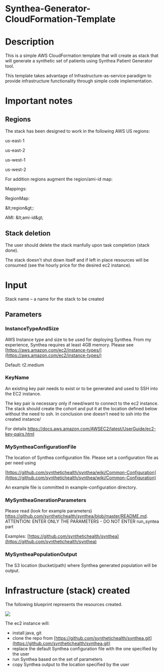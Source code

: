# Synthea-Generator-CloudFormation-Template

# Description

This is a simple AWS CloudFormation template that will create as stack that will generate a synthetic set of patients using Synthea Patient Generator tool.

This template takes advantage of Infrastructure-as-service paradigm to provide infrastructure functionality through simple code implementation.

# Important notes

## Regions

The stack has been designed to work in the following AWS US regions:

us-east-1

us-east-2

us-west-1

us-west-2

For addition regions augment the region/ami-id map:

Mappings:

RegionMap:

\&lt;region\&gt;:

AMI: \&lt;ami-id\&gt;

## Stack deletion

The user should delete the stack manfully upon task completion (stack done).

The stack doesn&#39;t shut down itself and if left in place resources will be consumed (see the hourly price for the desired ec2 instance).

# Input

Stack name – a name for the stack to be created

## Parameters

### InstanceTypeAndSize

AWS Instance type and size to be used for deploying Synthea. From my experience, Synthea requires at least 4GB memory. Please see [https://aws.amazon.com/ec2/instance-types/](https://aws.amazon.com/ec2/instance-types/)

Default: t2.medium

### KeyName

An existing key pair needs to exist or to be generated and used to SSH into the EC2 instance.

The key pair is necessary only if need/want to connect to the ec2 instance. The stack should create the cohort and put it at the location defined below without the need to ssh. In conclusion one doesn&#39;t need to ssh into the created instance/

For details https://docs.aws.amazon.com/AWSEC2/latest/UserGuide/ec2-key-pairs.html

### MySyntheaConfigurationFile

The location of Synthea configuration file. Please set a configuration file as per need using

[https://github.com/synthetichealth/synthea/wiki/Common-Configuration](https://github.com/synthetichealth/synthea/wiki/Common-Configuration)

An example file is committed in example-configuration directory.

### MySyntheaGnerationParameters

Please read (look for example parameters) https://github.com/synthetichealth/synthea/blob/master/README.md. ATTENTION: ENTER ONLY THE PARAMETERS - DO NOT ENTER run\_syntea part

Examples: [https://github.com/synthetichealth/synthea](https://github.com/synthetichealth/synthea)

### MySyntheaPopulationOutput

The S3 location (bucket/path) where Synthea generated population will be output.

# Infrastructure (stack) created

The following blueprint represents the resources created.

![](RackMultipart20210422-4-1hi9i05_html_9aa28d7bc326120e.png)

The ec2 instance will:

- install java, git
- clone the repo from [https://github.com/synthetichealth/synthea.git](https://github.com/synthetichealth/synthea.git)
- replace the default Synthea configuration file with the one specified by the user
- run Synthea based on the set of parameters
- copy Synthea output to the location specified by the user
